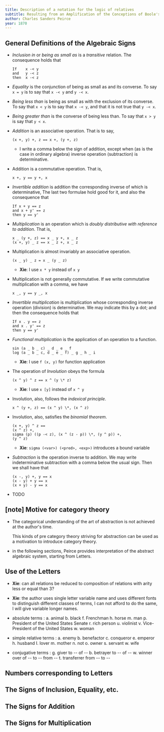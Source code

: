 ```yaml
---
title: Description of a notation for the logic of relatives
subtitle: Resulting from an Amplification of the Conceptions of Boole's Calculus of Logic
author: Charles Sanders Peirce
year: 1870
---
```


## General Definitions of the Algebraic Signs

- _Inclusion in_ or _being as small as_ is a _transitive_ relation.
  The consequence holds that

  ```
  If    x -< y
  and   y -< z
  then  x -< z
  ```

- _Equality_ is the conjunction of being as small as and its converse.
  To say `x = y` is to say that `x -< y` and `y -< x`.

- _Being less than_ is being as small as with the exclusion of its converse.
  To say that `x < y` is to say that `x -< y`, and that it is not true that `y -< x`.

- _Being greater than_ is the converse of being less than.
  To say that `x > y` is say that `y < x`.

- _Addition_ is an associative operation.
  That is to say,

  ```
  (x +, y) +, z == x +, (y +, z)
  ```

  - I write a comma below the sign of addition,
    except when (as is the case in ordinary algebra)
    inverse operation (subtraction) is determinative.

- Addition is a commutative operation.
  That is,

  ```
  x +, y == y +, x
  ```

- _Invertible addition_ is addition the corresponding inverse of which is determinative,
  The last two formulae hold good for it, and also the consequence that

  ```
  If x + y == z
  and x + y' == z
  then y == y'
  ```

- _Multiplication_ is an operation which is _doubly distributive with reference to addition_.
  That is,

  ```
  x _ (y +, z) == x _ y +, x _ z
  (x +, y) _ z == x _ z +, x _ z
  ```

- Multiplication is almost invariably an associative operation.

  ```
  (x _ y) _ z = x _ (y _ z)
  ```

  - **Xie**:
    I use `x * y` instead of `x y`

- Multiplication is not generally commutative.
  If we write commutative multiplication with a comma, we have

  ```
  x _, y == y _, x
  ```

- _Invertible multiplication_ is multiplication whose corresponding inverse operation
  (division) is determinative.
  We may indicate this by a dot;
  and then the consequence holds that

  ```
  If x . y == z
  and x . y' == z
  then y == y'
  ```

- _Functional multiplication_ is the application of an operation to a function.

  ```
  sin (a _ b _ c) _ d _ e _ f
  log (a _ b _ c, d _ e _ f) _ g _ h _ i
  ```

  - **Xie**:
    I use `f (x, y)` for function application

- The operation of _Involution_ obeys the formula

  ```
  (x ^ y) ^ z == x ^ (y \* z)
  ```

  - **Xie**:
    I use `x [y]` instead of `x ^ y`

- Involution, also, follows the _indexical principle_.

  ```
  x ^ (y +, z) == (x ^ y) \*, (x ^ z)
  ```

- Involution, also, satisfies the _binomial theorem_.

  ```
  (x +, y) ^ z ==
  (x ^ z) +,
  sigma (p) ((p -< z), (x ^ (z - p)) \*, (y ^ p)) +,
  (y ^ z)
  ```

  - **Xie**:
    `sigma (<var>) (<pred>, <exp>)` introduces a bound variable

- _Subtraction_ is the operation inverse to addition.
  We may write indeterminative subtraction
  with a comma below the usual sign.
  Then we shall have that

  ```
  (x -, y) +, y == x
  (x - y) + y == x
  (x + y) - y == x
  ```

- TODO

## [note] Motive for category theory

- The categorical understanding of the art of abstraction
  is not achieved at the author's time.

  This kinds of pre category theory striving for abstraction
  can be used as a motivation to introduce category theory.

- in the following sections,
  Peirce provides interpretation of the abstract algebraic system,
  starting from Letters.

## Use of the Letters

- **Xie**:
  can all relations be reduced to
  composition of relations with arity less or equal than 3?

- **Xie**:
  the author uses single letter variable name
  and uses different fonts
  to distinguish different classes of terms,
  I can not afford to do the same,
  I will give variable longer names.

- absolute terms :
  a. animal
  b. black
  f. Frenchman
  h. horse
  m. man
  p. President of the United States Senate
  r. rich person
  u. violinist
  v. Vice-President of the United States
  w. woman

- simple relative terms :
  a. enemy
  b. benefactor
  c. conqueror
  e. emperor
  h. husband
  I. lover
  m. mother
  n. not
  o. owner
  s. servant
  w. wife

- conjugative terms :
  g. giver to -- of --
  b. betrayer to -- of --
  w. winner over of -- to -- from --
  t. transferrer from -- to --

## Numbers corresponding to Letters

## The Signs of Inclusion, Equality, etc.

## The Signs for Addition

## The Signs for Multiplication
